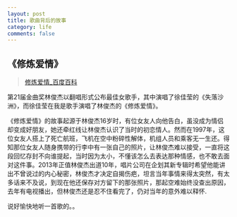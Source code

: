```yaml
---
layout: post
title: 歌曲背后的故事
category: life
comments: false
---
```

## 《修炼爱情》

>[修炼爱情_百度百科](http://baike.baidu.com/link?url=LKHAavuFg-QOCr1Uyk9O4EnbMXG4VmbmUs_CRpp8HjFbcdAQovIzIjQZ826BoBX_VtbCQ1997ae130VIQdZFXq#reference)

第21届金曲奖林俊杰以翻唱形式公布最佳女歌手，其中演唱了徐佳莹的《失落沙洲》，而徐佳莹在我是歌手演唱了林俊杰的《修炼爱情》。

《修炼爱情》的故事起源于林俊杰16岁时，有位女友人向他告白，虽没成为情侣却变成好朋友，她还牵红线让林俊杰认识了当时的初恋情人。然而在1997年，这位女友人搭上了死亡航班，飞机在空中粉碎性解体，机组人员和乘客无一生还。得知那位女友人随身携带的行李中有一张自己的照片，让林俊杰难以接受，一直将这段回忆存封不向谁提起，当时因为太小，不懂该怎么去表达那种情感，也不敢去面对这件事。2013年正值林俊杰出道10年，唱片公司在企划其新专辑时希望他能讲出不曾说过的内心秘密，林俊杰才决定自揭伤疤，坦言当年事情来得太突然，有太多话来不及说，到现在他还保存对方留下的那张照片，那起空难始终没查出原因，去年有电视播出，但林俊杰还是忍不住看完了，仍对当年的意外难以释怀.


说好愉快地听一首歌的。。
